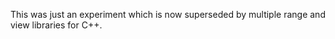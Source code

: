 
This was just an experiment which is now superseded by multiple range and view libraries for C++. 
